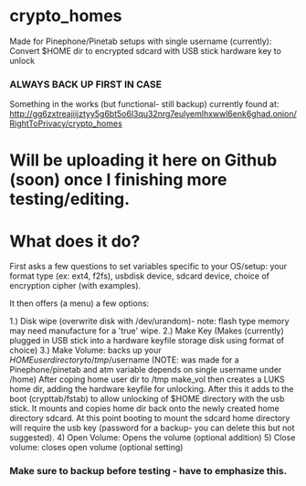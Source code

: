 # crypto_homes
Made for Pinephone/Pinetab setups with single username (currently): Convert $HOME dir to encrypted sdcard with USB stick hardware key to unlock

### ALWAYS BACK UP FIRST IN CASE

Something in the works (but functional- still backup) currently found at: http://gg6zxtreajiijztyy5g6bt5o6l3qu32nrg7eulyemlhxwwl6enk6ghad.onion/RightToPrivacy/crypto_homes

# Will be uploading it here on Github (soon) once I finishing more testing/editing.

# What does it do?

First asks a few questions to set variables specific to your OS/setup: your format type (ex: ext4, f2fs), usbdisk device, sdcard device, choice of encryption cipher (with examples). 

It then offers (a menu) a few options:

1.) Disk wipe (overwrite disk with /dev/urandom)- note: flash type memory may need manufacture for a 'true' wipe.
2.) Make Key (Makes (currently) plugged in USB stick into a hardware keyfile storage disk using format of choice)
3.) Make Volume: backs up your $HOME user directory to /tmp/$username (NOTE: was made for a Pinephone/pinetab and atm variable depends on single username under /home)
 After coping home user dir to /tmp make_vol then creates a LUKS home dir, adding the hardware keyfile for unlocking.
 After this it adds to the boot (crypttab/fstab) to allow unlocking of $HOME directory with the usb stick.
 It mounts and copies home dir back onto the newly created home directory sdcard.
 At this point booting to mount the sdcard home directory will require the usb key (password for a backup- you can delete this but not suggested).
 4) Open Volume: Opens the volume (optional addition)
 5) Close volume: closes open volume (optional setting)


### Make sure to backup before testing - have to emphasize this.
